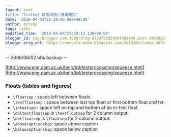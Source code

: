 ```yaml
---
layout: post
title: "[latex] 段落與圖片表格間距"
date: '2010-04-04T23:19:00.000+08:00'
author: mjtsai
tags: latex
modified_time: '2010-04-04T23:19:12.138+08:00'
blogger_id: tag:blogger.com,1999:blog-6729751024593483406.post-3493026770903104929
blogger_orig_url: https://mongala-memo.blogspot.com/2010/04/latex_6874.html
---
```




-- 2008/08/02 bbs backup --

[http://www.eng.cam.ac.uk/help/tpl/textprocessing/squeeze.html](http://www.eng.cam.ac.uk/help/tpl/textprocessing/squeeze.html)



### Floats (tables and figures)

- `\floatsep`        : space left between floats.
- `\textfloatsep`    : space between last top float or first bottom float and txt.
- `\intextsep`       : space left on top and bottom of an in-text float.
- `\dbltextfloatsep` is `\textfloatsep` for 2 column output.
- `\dblfloatsep` is `\floatsep` for 2 column output.
- `\abovecaptionskip`: space above caption
- `\belowcaptionskip`: space below caption
